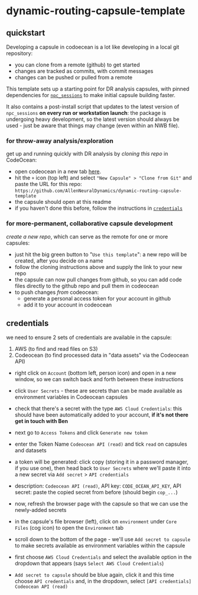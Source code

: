 # dynamic-routing-capsule-template

## quickstart

Developing a capsule in codoecean is a lot like developing in a local git repository: 
- you can clone from a remote (github) to get started
- changes are tracked as commits, with commit messages
- changes can be pushed or pulled from a remote

This template sets up a starting point for DR analysis capsules, with pinned dependencies for [`npc_sessions`](https://github.com/AllenInstitute/npc_sessions) to make initial capsule building faster. 

It also contains a post-install script that updates to the latest version of `npc_sessions` **on every run or workstation launch**: the package is undergoing heavy development, so the latest version should always be used - just be aware that things may change (even within an NWB file).

### for throw-away analysis/exploration
get up and running quickly with DR analysis by *cloning this repo* in CodeOcean:
- open codeocean in a new tab [here](https://codeocean.allenneuraldynamics.org/).
- hit the `+` icon (top left) and select `"New Capsule" > "Clone from Git"` and paste the URL for this repo: `https://github.com/AllenNeuralDynamics/dynamic-routing-capsule-template`
- the capsule should open at this readme
- if you haven't done this before, follow the instructions in [`credentials`](#credentials)

### for more-permanent, collaborative capsule development
*create a new repo*, which can serve as the remote for one or more capsules:
- just hit the big green button to "`Use this template`": a new repo will be created, after you decide on a name
- follow the cloning instructions above and supply the link to your new repo
- the capsule can now pull changes from github, so you can add code files directly to the github repo and pull them in codeocean
- to push changes *from* codeocean:
    - generate a personal access token for your account in github
    - add it to your account in codeocean 

## credentials

we need to ensure 2 sets of credentials are available in the capsule:
1. AWS (to find and read files on S3)
2. Codeocean (to find processed data in "data assets" via the Codeocean API)

- right click on `Account` (bottom left, person icon) and open in a new window, so we can switch back and forth between these instructions
- click `User Secrets` - these are secrets than can be made available as environment variables in Codeocean capsules
- check that there's a secret with the type `AWS Cloud Credentials`: this should have been automatically added to your account, **if it's not there get in touch with Ben**

- next go to `Access Tokens` and click `Generate new token`
- enter the Token Name `Codeocean API (read)` and tick `read` on capsules and datasets
- a token will be generated: click copy (storing it in a password manager, if you use one), then head back to `User Secrets` where we'll paste it into a new secret via `Add secret` > `API credentials`
- description: `Codeocean API (read)`, API key: `CODE_OCEAN_API_KEY`, API secret: paste the copied secret from before (should begin `cop_...`)

- now, refresh the browser page with the capsule so that we can use the newly-added secrets

- in the capsule's file browser (left), click on `environment` under `Core Files` (cog icon) to open the `Environment` tab

- scroll down to the bottom of the page - we'll use `Add secret to capsule` to make secrets available as environment variables within the capsule

- first choose `AWS Cloud Credentials` and select the available option in the dropdown that appears (says `Select AWS Cloud Credentials`)

- `Add secret to capsule` should be blue again, click it and this time choose `API credentials` and, in the dropdown, select `[API credentials] Codeocean API (read)`
